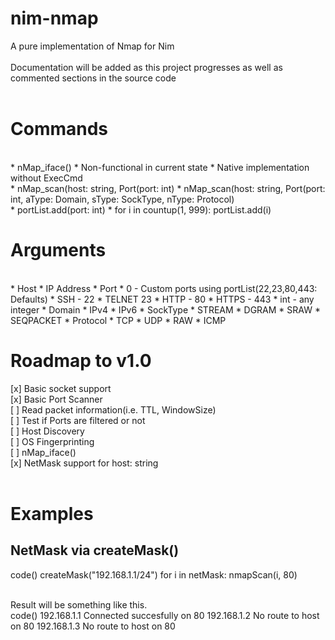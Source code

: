 # nim-nmap
A pure implementation of Nmap for Nim
<br>
<br>
Documentation will be added as this project progresses as well as commented sections in the source code
<br>
<br>

# Commands

<br>
* nMap_iface()
 * Non-functional in current state
 * Native implementation without ExecCmd
<br>
* nMap_scan(host: string, Port(port: int)
* nMap_scan(host: string, Port(port: int, aType: Domain, sType: SockType, nType: Protocol)
<br>
* portList.add(port: int)
* for i in countup(1, 999): portList.add(i)
<br>

# Arguments

<br>
* Host
 * IP Address
* Port
 * 0 - Custom ports using portList(22,23,80,443: Defaults)
 * SSH - 22
 * TELNET 23
 * HTTP - 80
 * HTTPS - 443
 * int - any integer
* Domain
 * IPv4
 * IPv6
* SockType
 * STREAM
 * DGRAM
 * SRAW
 * SEQPACKET
* Protocol
 * TCP
 * UDP
 * RAW
 * ICMP

# Roadmap to v1.0
[x] Basic socket support
<br>
[x] Basic Port Scanner
<br>
[ ] Read packet information(i.e. TTL, WindowSize)
<br>
[ ] Test if Ports are filtered or not
<br>
[ ] Host Discovery
<br>
[ ] OS Fingerprinting
<br>
[ ] nMap_iface()
<br>
[x] NetMask support for host: string
<br>
<br>
# Examples
## NetMask via createMask() ##
code()
createMask("192.168.1.1/24")
for i in netMask:
   nmapScan(i, 80)

<br>
Result will be something like this.
<br>
code()
192.168.1.1 Connected succesfully on 80
192.168.1.2 No route to host on 80
192.168.1.3 No route to host on 80

